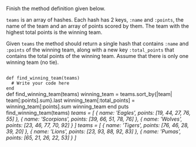 Finish the method definition given below.

`teams` is an array of hashes. Each hash has 2 keys, `:name` and `:points`, the name of the team and an array of points scored by them. The team with the highest total points is the winning team.

Given `teams` the method should return a single hash that contains `:name` and `:points` of the winning team, along with a new key `:total_points` that contains the total points of the winning team. Assume that there is only one winning team (no tie).

<Editor lang="ruby" type="exercise" testMode="multipleInput">
<code>
def find_winning_team(teams)
  # Write your code here
end
</code>

<solution>
def find_winning_team(teams)
  winning_team = teams.sort_by{|team| team[:points].sum}.last
  winning_team[:total_points] = winning_team[:points].sum
  winning_team
end
</solution>

<testcases>
<caller>
puts find_winning_team(teams)
</caller>
<testcase>
<i>
teams = [
    {
        name: 'Eagles',
        points: [19, 44, 27, 76, 55]
    },
    {
        name: 'Scorpions',
        points: [39, 66, 51, 78, 76]
    },
    {
        name: 'Wolves',
        points: [23, 46, 77, 70, 92]
    }
]
</i>
</testcase>
<testcase>
<i>
teams = [
    {
        name: 'Tigers',
        points: [76, 46, 28, 39, 20]
    },
    {
        name: 'Lions',
        points: [23, 93, 88, 92, 83]
    },
    {
        name: 'Pumas',
        points: [65, 21, 26, 22, 53]
    }
]
</i>
</testcase>
</testcases>
</Editor>